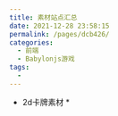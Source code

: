 ```yaml
---
title: 素材站点汇总
date: 2021-12-28 23:58:15
permalink: /pages/dcb426/
categories:
  - 前端
  - Babylonjs游戏
tags:
  - 
---
```


* 2d卡牌素材
    * 
    